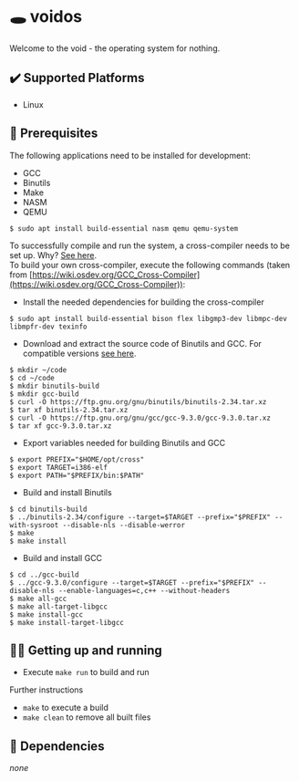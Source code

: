 # 🕳️ voidos

Welcome to the void - the operating system for nothing.

## ✔️ Supported Platforms

- Linux

## 🚀 Prerequisites

The following applications need to be installed for development:

- GCC
- Binutils
- Make
- NASM
- QEMU

```
$ sudo apt install build-essential nasm qemu qemu-system
```

To successfully compile and run the system, a cross-compiler needs to be set up.
Why? [See here](https://wiki.osdev.org/Why_do_I_need_a_Cross_Compiler%3F). \
To build your own cross-compiler, execute the following commands (taken from [https://wiki.osdev.org/GCC_Cross-Compiler](https://wiki.osdev.org/GCC_Cross-Compiler)):

- Install the needed dependencies for building the cross-compiler
```
$ sudo apt install build-essential bison flex libgmp3-dev libmpc-dev libmpfr-dev texinfo
```

- Download and extract the source code of Binutils and GCC. For compatible versions [see here](https://wiki.osdev.org/Cross-Compiler_Successful_Builds).
```
$ mkdir ~/code
$ cd ~/code
$ mkdir binutils-build
$ mkdir gcc-build
$ curl -O https://ftp.gnu.org/gnu/binutils/binutils-2.34.tar.xz
$ tar xf binutils-2.34.tar.xz
$ curl -O https://ftp.gnu.org/gnu/gcc/gcc-9.3.0/gcc-9.3.0.tar.xz
$ tar xf gcc-9.3.0.tar.xz
```

- Export variables needed for building Binutils and GCC
```
$ export PREFIX="$HOME/opt/cross"
$ export TARGET=i386-elf
$ export PATH="$PREFIX/bin:$PATH"
```


- Build and install Binutils
```
$ cd binutils-build
$ ../binutils-2.34/configure --target=$TARGET --prefix="$PREFIX" --with-sysroot --disable-nls --disable-werror
$ make
$ make install
```

- Build and install GCC 
```
$ cd ../gcc-build
$ ../gcc-9.3.0/configure --target=$TARGET --prefix="$PREFIX" --disable-nls --enable-languages=c,c++ --without-headers
$ make all-gcc
$ make all-target-libgcc
$ make install-gcc
$ make install-target-libgcc
```

## 👨‍💻 Getting up and running

- Execute `make run` to build and run

Further instructions

- `make` to execute a build
- `make clean` to remove all built files

## 🔗 Dependencies

*none*
